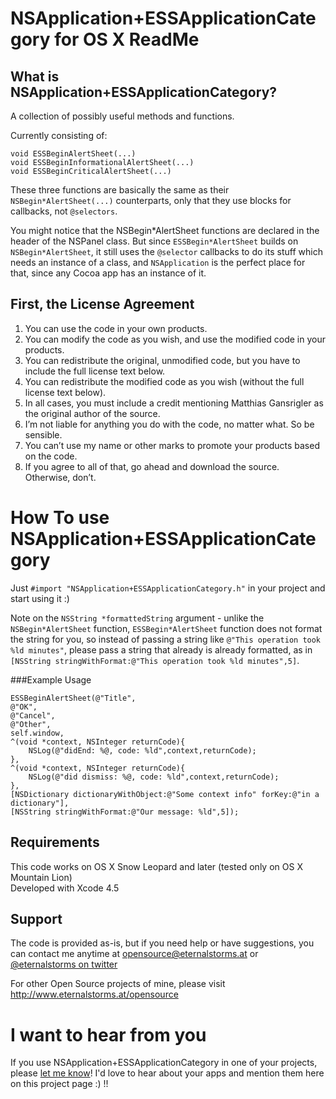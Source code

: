 # NSApplication+ESSApplicationCategory for OS X ReadMe

## What is NSApplication+ESSApplicationCategory?

A collection of possibly useful methods and functions.

Currently consisting of:

    void ESSBeginAlertSheet(...)  
    void ESSBeginInformationalAlertSheet(...)  
    void ESSBeginCriticalAlertSheet(...)  

These three functions are basically the same as their `NSBegin*AlertSheet(...)` counterparts, only that they use blocks for callbacks, not `@selectors`.  

You might notice that the NSBegin*AlertSheet functions are declared in the header of the NSPanel class.
But since `ESSBegin*AlertSheet` builds on `NSBegin*AlertSheet`, it still uses the `@selector` callbacks to do its stuff which needs an instance of a class, and `NSApplication` is the perfect place for that, since any Cocoa app has an instance of it.

## First, the License Agreement

1) You can use the code in your own products.  
2) You can modify the code as you wish, and use the modified code in your products.  
3) You can redistribute the original, unmodified code, but you have to include the full license text below.  
4) You can redistribute the modified code as you wish (without the full license text below).  
5) In all cases, you must include a credit mentioning Matthias Gansrigler as the original author of the source.  
6) I’m not liable for anything you do with the code, no matter what. So be sensible.  
7) You can’t use my name or other marks to promote your products based on the code.  
8) If you agree to all of that, go ahead and download the source. Otherwise, don’t.

# How To use NSApplication+ESSApplicationCategory

Just `#import "NSApplication+ESSApplicationCategory.h"` in your project and start using it :)

Note on the `NSString *formattedString` argument - unlike the `NSBegin*AlertSheet` function, `ESSBegin*AlertSheet` function does not format the string for you, so instead of passing a string like `@"This operation took %ld minutes"`, please pass a string that already is already formatted, as in `[NSString stringWithFormat:@"This operation took %ld minutes",5]`.

###Example Usage

    ESSBeginAlertSheet(@"Title",
	@"OK",
	@"Cancel",
	@"Other",
	self.window,
	^(void *context, NSInteger returnCode){
		NSLog(@"didEnd: %@, code: %ld",context,returnCode);
	},
	^(void *context, NSInteger returnCode){
		NSLog(@"did dismiss: %@, code: %ld",context,returnCode);
	},
	[NSDictionary dictionaryWithObject:@"Some context info" forKey:@"in a dictionary"],
	[NSString stringWithFormat:@"Our message: %ld",5]);

## Requirements
This code works on OS X Snow Leopard and later (tested only on OS X Mountain Lion)  
Developed with Xcode 4.5

## Support
The code is provided as-is, but if you need help or have suggestions, you can contact me anytime at [opensource@eternalstorms.at](mailto:opensource@eternalstorms.at) or [@eternalstorms on twitter](http://twitter.com/eternalstorms)

For other Open Source projects of mine, please visit http://www.eternalstorms.at/opensource

# I want to hear from you
If you use NSApplication+ESSApplicationCategory in one of your projects, please [let me know](mailto:opensource@eternalstorms.at)! I'd love to hear about your apps and mention them here on this project page :) !!

